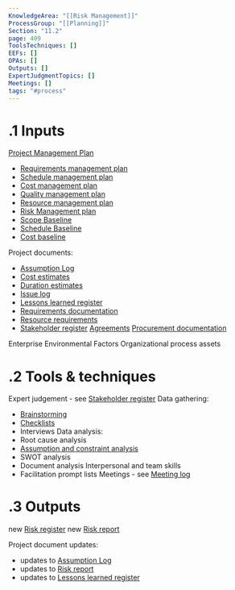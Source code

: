```yaml
---
KnowledgeArea: "[[Risk Management]]"
ProcessGroup: "[[Planning]]"
Section: "11.2"
page: 409
ToolsTechniques: []
EEFs: []
OPAs: []
Outputs: []
ExpertJudgmentTopics: []
Meetings: []
tags: "#process"
---
```

# .1 Inputs
[Project Management Plan](Project%20Management%20Plan.md)
* [Requirements management plan](Requirements%20management%20plan.md)
* [Schedule management plan](Schedule%20management%20plan.md)
* [Cost management plan](Cost%20management%20plan.md)
* [Quality management plan](Quality%20management%20plan.md)
* [Resource management plan](Resource%20management%20plan.md)
* [Risk Management plan](Risk%20Management%20plan.md)
* [Scope Baseline](Scope%20Baseline.md)
* [Schedule Baseline](Schedule%20Baseline.md)
* [Cost baseline](Cost%20baseline.md)

Project documents:
* [Assumption Log](Assumption%20Log.md)
* [Cost estimates](Cost%20estimates.md)
* [Duration estimates](Duration%20estimates.md)
* [Issue log](Issue%20log.md)
* [Lessons learned register](Lessons%20learned%20register.md)
* [Requirements documentation](Requirements%20documentation.md)
* [Resource requirements](Resource%20requirements.md)
* [Stakeholder register](Stakeholder%20register.md)
[Agreements](Agreements.md)
[Procurement documentation](Procurement%20documentation.md)

Enterprise Environmental Factors
Organizational process assets

# .2 Tools & techniques
Expert judgement - see [Stakeholder register](Stakeholder%20register.md)
Data gathering:
* [Brainstorming](Brainstorming.md)
* [Checklists](Checklists.md)
* Interviews
Data analysis:
* Root cause analysis
* [Assumption and constraint analysis](Assumption%20and%20constraint%20analysis.md)
* SWOT analysis
* Document analysis
Interpersonal and team skills
* Facilitation
prompt lists
Meetings - see [Meeting log](Meeting%20log.md)

# .3 Outputs
new [Risk register](Risk%20register.md)
new [Risk report](Risk%20report.md)

Project document updates:
* updates to [Assumption Log](Assumption%20Log.md)
* updates to [Risk report](Risk%20report.md)
* updates to [Lessons learned register](Lessons%20learned%20register.md)


